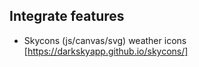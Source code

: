 ## Integrate features
- Skycons (js/canvas/svg) weather icons [https://darkskyapp.github.io/skycons/]
